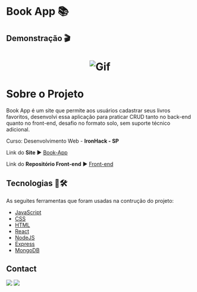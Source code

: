 <h1>Book App 📚</h1>
<h2>Demonstração 🎬</h2>
<h1 align="center">
  <img alt="Gif" title="Readme" src="./github/gifs-book.gif"/>
  </h1>
<h1>Sobre o Projeto</h1>
<p>Book App é um site que permite aos usuários cadastrar seus livros favoritos, desenvolvi essa aplicação para praticar CRUD tanto no back-end quanto no front-end, desafio no formato solo, sem suporte técnico adicional.</p>
<p>Curso: Desenvolvimento Web - <b>IronHack - SP</b></p>
  <p>Link do <b>Site</b> ▶️ <a href="https://may-book.netlify.app/login">Book-App</a></p>
  <p>Link do <b>Repositório Front-end</b> ▶️ <a href="https://github.com/Elizeu-Santos/react-ironplate">Front-end</a></p>
  
  
  <h2> Tecnologias 🚀🛠️ </h2>
  
  As seguites ferramentas que foram usadas na contrução do projeto:
  - [JavaScript](https://pt.wikipedia.org/wiki/JavaScript)
  - [CSS](https://pt.wikipedia.org/wiki/Cascading_Style_Sheets)
  - [HTML](https://developer.mozilla.org/pt-BR/docs/Web/HTML)
  - [React](https://pt-br.reactjs.org/)
  - [NodeJS](https://nodejs.org/en/)
  - [Express](https://expressjs.com/pt-br/)
  - [MongoDB](https://www.mongodb.com/cloud/atlas/lp/try2?utm_source=google&utm_campaign=gs_americas_brazil_search_core_brand_atlas_desktop&utm_term=mongodb&utm_medium=cpc_paid_search&utm_ad=e&utm_ad_campaign_id=12212624308&adgroup=115749706023&gclid=CjwKCAiAl-6PBhBCEiwAc2GOVMZtjawakjJeTAVTxaj224caxrUE-WNlv2TwwXDTuJAJ4WRyNSjaSxoClIMQAvD_BwE)
  
  <h2> Contact </h2>
  
  <a href="https://www.linkedin.com/in/elizeusantoss/" target="_blank"><img src="https://img.shields.io/badge/LinkedIn-0077B5?style=for-the-badge&logo=linkedin&logoColor=white" target="_blank"></a>
  <a href="mailto:elyzeu.tec@gmail.com" target="_blank"><img src="https://img.shields.io/badge/Gmail-D14836?style=for-the-badge&logo=gmail&logoColor=white"></a>
